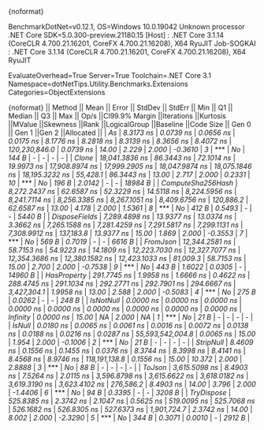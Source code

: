 {noformat}

BenchmarkDotNet=v0.12.1, OS=Windows 10.0.19042
Unknown processor
.NET Core SDK=5.0.300-preview.21180.15
  [Host]     : .NET Core 3.1.14 (CoreCLR 4.700.21.16201, CoreFX 4.700.21.16208), X64 RyuJIT
  Job-SOGKAI : .NET Core 3.1.14 (CoreCLR 4.700.21.16201, CoreFX 4.700.21.16208), X64 RyuJIT

EvaluateOverhead=True  Server=True  Toolchain=.NET Core 3.1  
Namespace=dotNetTips.Utility.Benchmarks.Extensions  Categories=ObjectExtensions  

{noformat}
||           Method ||          Mean ||     Error ||    StdDev ||    StdErr ||           Min ||            Q1 ||        Median ||            Q3 ||           Max ||            Op/s ||CI99.9% Margin ||Iterations ||Kurtosis ||MValue ||Skewness ||Rank ||LogicalGroup ||Baseline ||Code Size || Gen 0 || Gen 1 ||Gen 2 ||Allocated ||
|                *As* |      *8.3173 ns* |  *0.0739 ns* |  *0.0656 ns* |  *0.0175 ns* |      *8.1776 ns* |      *8.2818 ns* |      *8.3139 ns* |      *8.3656 ns* |      *8.4072 ns* |    *120,230,846.0* |      *0.0739 ns* |      *14.00* |    *2.229* |  *2.000* |  *-0.3610* |    *3* |            *** |       *No* |     *144 B* |      *-* |      *-* |     *-* |         *-* |
|             *Clone* | *18,041.3836 ns* | *86.3443 ns* | *72.1014 ns* | *19.9973 ns* | *17,908.8974 ns* | *17,999.2905 ns* | *18,047.9874 ns* | *18,075.1846 ns* | *18,195.3232 ns* |         *55,428.1* |     *86.3443 ns* |      *13.00* |    *2.717* |  *2.000* |   *0.2331* |   *10* |            *** |       *No* |     *196 B* | *2.0142* |      *-* |     *-* |   *18984 B* |
| *ComputeSha256Hash* |  *8,272.2437 ns* | *62.6587 ns* | *52.3229 ns* | *14.5118 ns* |  *8,224.5956 ns* |  *8,241.7114 ns* |  *8,256.3385 ns* |  *8,267.1051 ns* |  *8,409.6756 ns* |        *120,886.2* |     *62.6587 ns* |      *13.00* |    *4.178* |  *2.000* |   *1.5361* |    *8* |            *** |       *No* |     *412 B* | *0.5493* |      *-* |     *-* |    *5440 B* |
|     *DisposeFields* |  *7,289.4898 ns* | *13.9377 ns* | *13.0374 ns* |  *3.3662 ns* |  *7,265.1588 ns* |  *7,281.4259 ns* |  *7,291.5817 ns* |  *7,299.1131 ns* |  *7,308.9912 ns* |        *137,183.8* |     *13.9377 ns* |      *15.00* |    *1.869* |  *2.000* |  *-0.3553* |    *7* |            *** |       *No* |     *569 B* | *0.7019* |      *-* |     *-* |    *6616 B* |
|          *FromJson* | *12,344.2581 ns* | *58.7153 ns* | *54.9223 ns* | *14.1809 ns* | *12,223.7030 ns* | *12,327.7077 ns* | *12,354.3686 ns* | *12,380.1582 ns* | *12,423.1033 ns* |         *81,009.3* |     *58.7153 ns* |      *15.00* |    *2.700* |  *2.000* |  *-0.7538* |    *9* |            *** |       *No* |     *443 B* | *1.6022* | *0.0305* |     *-* |   *14960 B* |
|       *HasProperty* |    *291.7745 ns* |  *1.9958 ns* |  *1.6666 ns* |  *0.4622 ns* |    *288.4745 ns* |    *291.1034 ns* |    *292.2771 ns* |    *292.7901 ns* |    *294.6667 ns* |      *3,427,304.1* |      *1.9958 ns* |      *13.00* |    *2.588* |  *2.000* |  *-0.5083* |    *4* |            *** |       *No* |     *275 B* | *0.0262* |      *-* |     *-* |     *248 B* |
|         *IsNotNull* |      *0.0000 ns* |  *0.0000 ns* |  *0.0000 ns* |  *0.0000 ns* |      *0.0000 ns* |      *0.0000 ns* |      *0.0000 ns* |      *0.0000 ns* |      *0.0000 ns* |         *Infinity* |      *0.0000 ns* |      *15.00* |       *NA* |  *2.000* |       *NA* |    *1* |            *** |       *No* |      *21 B* |      *-* |      *-* |     *-* |         *-* |
|            *IsNull* |      *0.0180 ns* |  *0.0065 ns* |  *0.0061 ns* |  *0.0016 ns* |      *0.0072 ns* |      *0.0138 ns* |      *0.0188 ns* |      *0.0216 ns* |      *0.0287 ns* | *55,593,542,004.8* |      *0.0065 ns* |      *15.00* |    *1.954* |  *2.000* |  *-0.1006* |    *2* |            *** |       *No* |      *21 B* |      *-* |      *-* |     *-* |         *-* |
|         *StripNull* |      *8.4609 ns* |  *0.1556 ns* |  *0.1455 ns* |  *0.0376 ns* |      *8.3744 ns* |      *8.3998 ns* |      *8.4141 ns* |      *8.4568 ns* |      *8.9746 ns* |    *118,191,138.8* |      *0.1556 ns* |      *15.00* |   *10.372* |  *2.000* |   *2.8888* |    *3* |            *** |       *No* |      *88 B* |      *-* |      *-* |     *-* |         *-* |
|            *ToJson* |  *3,615.5098 ns* |  *8.4903 ns* |  *7.5264 ns* |  *2.0115 ns* |  *3,596.8798 ns* |  *3,615.6622 ns* |  *3,618.0182 ns* |  *3,619.3190 ns* |  *3,623.4102 ns* |        *276,586.2* |      *8.4903 ns* |      *14.00* |    *3.796* |  *2.000* |  *-1.4406* |    *6* |            *** |       *No* |      *94 B* | *0.3395* |      *-* |     *-* |    *3208 B* |
|        *TryDispose* |    *525.8385 ns* |  *2.3742 ns* |  *2.1047 ns* |  *0.5625 ns* |    *519.0095 ns* |    *525.7068 ns* |    *526.1682 ns* |    *526.8305 ns* |    *527.6373 ns* |      *1,901,724.7* |      *2.3742 ns* |      *14.00* |    *8.002* |  *2.000* |  *-2.3290* |    *5* |            *** |       *No* |     *344 B* | *0.3071* | *0.0010* |     *-* |    *2912 B* |
